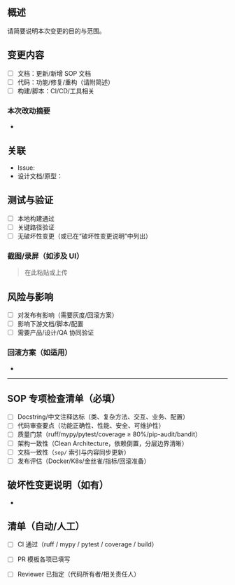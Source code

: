 ## 概述

请简要说明本次变更的目的与范围。

## 变更内容

- [ ] 文档：更新/新增 SOP 文档
- [ ] 代码：功能/修复/重构（请附简述）
- [ ] 构建/脚本：CI/CD/工具相关

### 本次改动摘要

- 

## 关联

- Issue: 
- 设计文档/原型：

## 测试与验证

- [ ] 本地构建通过
- [ ] 关键路径验证
- [ ] 无破坏性变更（或已在“破坏性变更说明”中列出）

### 截图/录屏（如涉及 UI）

> 在此粘贴或上传

## 风险与影响

- [ ] 对发布有影响（需要灰度/回滚方案）
- [ ] 影响下游文档/脚本/配置
- [ ] 需要产品/设计/QA 协同验证

### 回滚方案（如适用）

- 

---

## SOP 专项检查清单（必填）

- [ ] Docstring/中文注释达标（类、复杂方法、交互、业务、配置）
- [ ] 代码审查要点（功能正确性、性能、安全、可维护性）
- [ ] 质量门禁（ruff/mypy/pytest/coverage ≥ 80%/pip-audit/bandit）
- [ ] 架构一致性（Clean Architecture，依赖倒置，分层边界清晰）
- [ ] 文档一致性（`sop/` 索引与内容同步更新）
- [ ] 发布评估（Docker/K8s/金丝雀/指标/回滚准备）

## 破坏性变更说明（如有）

- 

## 清单（自动/人工）

- [ ] CI 通过（ruff / mypy / pytest / coverage / build）
- [ ] PR 模板各项已填写
- [ ] Reviewer 已指定（代码所有者/相关责任人）

